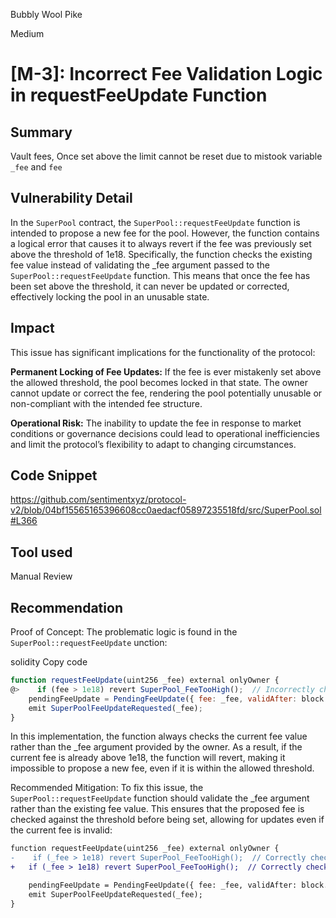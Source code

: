 Bubbly Wool Pike

Medium

# [M-3]: Incorrect Fee Validation Logic in requestFeeUpdate Function

## Summary
Vault fees, Once set above the limit cannot be reset due to mistook variable `_fee` and `fee`
## Vulnerability Detail
In the `SuperPool` contract, the `SuperPool::requestFeeUpdate` function is intended to propose a new fee for the pool. However, the function contains a logical error that causes it to always revert if the fee was previously set above the threshold of 1e18. Specifically, the function checks the existing fee value instead of validating the _fee argument passed to the `SuperPool::requestFeeUpdate` function. This means that once the fee has been set above the threshold, it can never be updated or corrected, effectively locking the pool in an unusable state.

## Impact
This issue has significant implications for the functionality of the protocol:

**Permanent Locking of Fee Updates:** If the fee is ever mistakenly set above the allowed threshold, the pool becomes locked in that state. The owner cannot update or correct the fee, rendering the pool potentially unusable or non-compliant with the intended fee structure.

**Operational Risk:** The inability to update the fee in response to market conditions or governance decisions could lead to operational inefficiencies and limit the protocol’s flexibility to adapt to changing circumstances.

## Code Snippet
https://github.com/sentimentxyz/protocol-v2/blob/04bf15565165396608cc0aedacf05897235518fd/src/SuperPool.sol#L366
## Tool used

Manual Review

## Recommendation

Proof of Concept:
The problematic logic is found in the  `SuperPool::requestFeeUpdate` unction:

solidity
Copy code
```javascript
function requestFeeUpdate(uint256 _fee) external onlyOwner {
@>    if (fee > 1e18) revert SuperPool_FeeTooHigh();  // Incorrectly checks the current fee, not the new proposed fee
    pendingFeeUpdate = PendingFeeUpdate({ fee: _fee, validAfter: block.timestamp + TIMELOCK_DURATION });
    emit SuperPoolFeeUpdateRequested(_fee);
}
```
In this implementation, the function always checks the current fee value rather than the _fee argument provided by the owner. As a result, if the current fee is already above 1e18, the function will revert, making it impossible to propose a new fee, even if it is within the allowed threshold.

Recommended Mitigation:
To fix this issue, the `SuperPool::requestFeeUpdate`  function should validate the _fee argument rather than the existing fee value. This ensures that the proposed fee is checked against the threshold before being set, allowing for updates even if the current fee is invalid:

```diff
function requestFeeUpdate(uint256 _fee) external onlyOwner {
-    if (_fee > 1e18) revert SuperPool_FeeTooHigh();  // Correctly checks the new proposed fee
+   if (_fee > 1e18) revert SuperPool_FeeTooHigh();  // Correctly checks the new proposed fee

    pendingFeeUpdate = PendingFeeUpdate({ fee: _fee, validAfter: block.timestamp + TIMELOCK_DURATION });
    emit SuperPoolFeeUpdateRequested(_fee);
}
```
